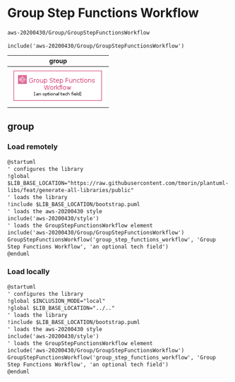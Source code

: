 # Group Step Functions Workflow

```text
aws-20200430/Group/GroupStepFunctionsWorkflow
```

```text
include('aws-20200430/Group/GroupStepFunctionsWorkflow')
```

|group|
|---|
|![](GroupStepFunctionsWorkflow.group.local.png)|



## group
### Load remotely
```plantuml
@startuml
' configures the library
!global $LIB_BASE_LOCATION="https://raw.githubusercontent.com/tmorin/plantuml-libs/feat/generate-all-libraries/public"
' loads the library
!include $LIB_BASE_LOCATION/bootstrap.puml
' loads the aws-20200430 style
include('aws-20200430/style')
' loads the GroupStepFunctionsWorkflow element
include('aws-20200430/Group/GroupStepFunctionsWorkflow')
GroupStepFunctionsWorkflow('group_step_functions_workflow', 'Group Step Functions Workflow', 'an optional tech field')
@enduml
```
### Load locally
```plantuml
@startuml
' configures the library
!global $INCLUSION_MODE="local"
!global $LIB_BASE_LOCATION="../.."
' loads the library
!include $LIB_BASE_LOCATION/bootstrap.puml
' loads the aws-20200430 style
include('aws-20200430/style')
' loads the GroupStepFunctionsWorkflow element
include('aws-20200430/Group/GroupStepFunctionsWorkflow')
GroupStepFunctionsWorkflow('group_step_functions_workflow', 'Group Step Functions Workflow', 'an optional tech field')
@enduml
```

